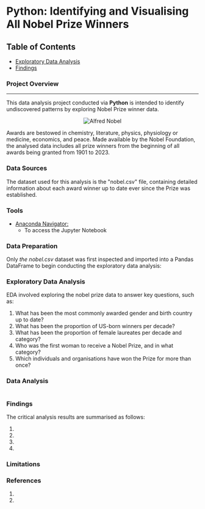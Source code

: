 # Python: Identifying and Visualising All Nobel Prize Winners

## Table of Contents

- [Exploratory Data Analysis](#exploratory-data-analysis)
- [Findings](#findings)


### Project Overview
---

This data analysis project conducted via **Python** is intended to identify undiscovered patterns by exploring Nobel Prize winner data. 

<p align="center">
  <img src="https://github.com/OzzyGoylusun/Python.-Identifying-and-Visualising-Nobel-Prize-Winners/blob/main/Nobel_Prize.png")
 alt="Alfred Nobel">
</p>


Awards are bestowed in chemistry, literature, physics, physiology or medicine, economics, and peace. 
Made available by the Nobel Foundation, the analysed data includes all prize winners from the beginning of all awards being granted from 1901 to 2023.


### Data Sources

The dataset used for this analysis is the "nobel.csv" file, containing detailed information about each award winner up to date ever since the Prize was established.

### Tools

- [Anaconda Navigator: ](https://www.anaconda.com/download)
  - To access the Jupyter Notebook


### Data Preparation

Only *the nobel.csv* dataset was first inspected and imported into a Pandas DataFrame to begin conducting the exploratory data analysis:


### Exploratory Data Analysis

EDA involved exploring the nobel prize data to answer key questions, such as:

1.  What has been the most commonly awarded gender and birth country up to date?
2.  What has been the proportion of US-born winners per decade?
3.  What has been the proportion of female laureates per decade and category?
4.  Who was the first woman to receive a Nobel Prize, and in what category?
5.  Which individuals and organisations have won the Prize for more than once?


### Data Analysis

```python

```

### Findings

The critical analysis results are summarised as follows:

1. 
2. 
3. 
4. 
   
### Limitations


### References

1. 
2. 
